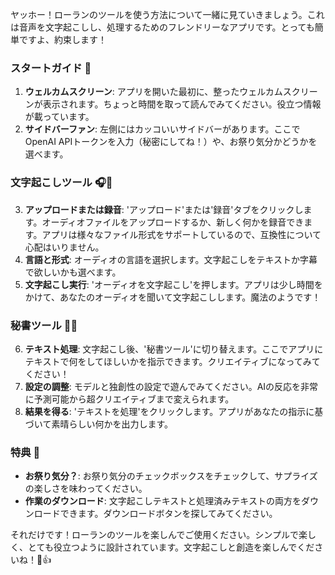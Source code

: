 ヤッホー！ローランのツールを使う方法について一緒に見ていきましょう。これは音声を文字起こしし、処理するためのフレンドリーなアプリです。とっても簡単ですよ、約束します！

### スタートガイド 🚀

1. **ウェルカムスクリーン**: アプリを開いた最初に、整ったウェルカムスクリーンが表示されます。ちょっと時間を取って読んでみてください。役立つ情報が載っています。
2. **サイドバーファン**: 左側にはカッコいいサイドバーがあります。ここでOpenAI APIトークンを入力（秘密にしてね！）や、お祭り気分かどうかを選べます。

### 文字起こしツール 🎧🤖

3. **アップロードまたは録音**: 'アップロード'または'録音'タブをクリックします。オーディオファイルをアップロードするか、新しく何かを録音できます。アプリは様々なファイル形式をサポートしているので、互換性について心配はいりません。
4. **言語と形式**: オーディオの言語を選択します。文字起こしをテキストか字幕で欲しいかも選べます。
5. **文字起こし実行**: 'オーディオを文字起こし'を押します。アプリは少し時間をかけて、あなたのオーディオを聞いて文字起こしします。魔法のようです！

### 秘書ツール 🤖📝

6. **テキスト処理**: 文字起こし後、'秘書ツール'に切り替えます。ここでアプリにテキストで何をしてほしいかを指示できます。クリエイティブになってみてください！
7. **設定の調整**: モデルと独創性の設定で遊んでみてください。AIの反応を非常に予測可能から超クリエイティブまで変えられます。
8. **結果を得る**: 'テキストを処理'をクリックします。アプリがあなたの指示に基づいて素晴らしい何かを出力します。

### 特典 🌟

- **お祭り気分？**: お祭り気分のチェックボックスをチェックして、サプライズの楽しさを味わってください。
- **作業のダウンロード**: 文字起こしテキストと処理済みテキストの両方をダウンロードできます。ダウンロードボタンを探してみてください。

それだけです！ローランのツールを楽しんでご使用ください。シンプルで楽しく、とても役立つように設計されています。文字起こしと創造を楽しんでくださいね！🤩👍
